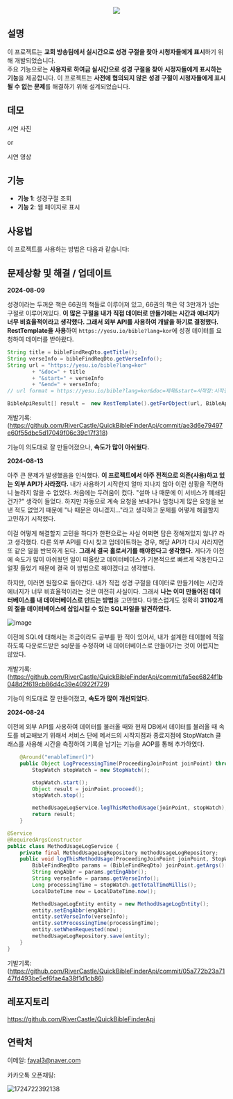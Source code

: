 <p align='center'>
    <img src="https://capsule-render.vercel.app/api?type=waving&height=150&color=gradient&text=Quick%20Bible%20Finder%20and%20Displayer&fontSize=53&fontAlignY=54&textBg=false&animation=twinkling"/>
</p>

## 설명

이 프로젝트는 **교회 방송팀에서 실시간으로 성경 구절을 찾아 시청자들에게 표시**하기 위해 개발되었습니다.  
주요 기능으로는 **사용자로 하여금 실시간으로 성경 구절을 찾아 시정자들에게 표시하는 기능**을 제공합니다. 이 프로젝트는 **사전에 협의되지 않은 성경 구절이 시청자들에게 표시될 수 없는 문제**를 해결하기 위해 설계되었습니다.

## 데모

시연 사진

or

시연 영상

## 기능

- **기능 1**: 성경구절 조회
- **기능 2**: 웹 페이지로 표시

## 사용법

이 프로젝트를 사용하는 방법은 다음과 같습니다:

## 문제상황 및 해결 / 업데이트

**2024-08-09**

성경이라는 두꺼운 책은 66권의 책들로 이루어져 있고, 66권의 책은 약 3만개가 넘는 구절로 이루어져있다. **이 많은 구절을 내가 직접 데이터로 만들기에는 시간과 에너지가 너무 비효율적이라고 생각했다. 그래서 외부 API를 사용하여 개발을 하기로 결정했다.** **RestTemplate을 사용**하여 `https://yesu.io/bible?lang=kor`에 성경 데이터를 요청하여 데이터를 받아왔다. 
```java
String title = bibleFindReqDto.getTitle();
String verseInfo = bibleFindReqDto.getVerseInfo();
String url = "https://yesu.io/bible?lang=kor"
        + "&doc=" + title
        + "&start=" + verseInfo
        + "&end=" + verseInfo;
// url format = https://yesu.io/bible?lang=kor&doc=제목&start=시작장:시작절&end=끝장:끝절

BibleApiResult[] result =  new RestTemplate().getForObject(url, BibleApiResult[].class);
```
개발기록: (https://github.com/RiverCastle/QuickBibleFinderApi/commit/ae3d6e79497e60f55dbc5d17049f06c39c17f318)

기능이 의도대로 잘 만들어졌으나, **속도가 많이 아쉬웠다.**


**2024-08-13**

아주 큰 문제가 발생했음을 인식했다. **이 프로젝트에서 아주 전적으로 의존(사용)하고 있는 외부 API가 사라졌다.** 내가 사용하기 시작한지 얼마 지나지 않아 이런 상황을 직면하니 놀라지 않을 수 없었다. 처음에는 두려움이 컸다. "설마 나 때문에 이 서비스가 폐쇄된건가?" 생각이 들었다. 하지만 자동으로 계속 요청을 보내거나 엄청나게 많은 요청을 보낸 적도 없었기 때문에 "나 때문은 아니겠지..."라고 생각하고 문제를 어떻게 해결할지 고민하기 시작했다. 

이걸 어떻게 해결할지 고민을 하다가 한편으로는 사실 어쩌면 답은 정해져있지 않나? 라고 생각했다. 다른 외부 API를 다시 찾고 업데이트하는 경우, 해당 API가 다시 사라지면 또 같은 일을 반복하게 된다. **그래서 결국 홀로서기를 해야한다고 생각했다.** 게다가 이전에 속도가 많이 아쉬웠던 일이 떠올랐고 데이터베이스가 기본적으로 빠르게 작동한다고 얼핏 들었기 때문에 결국 이 방법으로 해야겠다고 생각했다.

하지만, 이러면 원점으로 돌아간다. 내가 직접 성경 구절을 데이터로 만들기에는 시간과 에너지가 너무 비효율적이라는 것은 여전히 사실이다. 그래서 **나는 이미 만들어진 데이터베이스를 내 데이터베이스로 만드는 방법**을 고민했다. 다행스럽게도 정확히 **31102개의 절을 데이터베이스에 삽입시킬 수 있는 SQL파일을 발견하였다.** 

![image](https://github.com/user-attachments/assets/5b9011de-1b66-4eb4-ba62-e923644102f4)

이전에 SQL에 대해서는 조금이라도 공부를 한 적이 있어서, 내가 설계한 테이블에 적절하도록 다운로드받은 sql문을 수정하며 내 데이터베이스로 만들어가는 것이 어렵지는 않았다. 

개발기록: (https://github.com/RiverCastle/QuickBibleFinderApi/commit/fa5ee6824f1b048d2f619cb86d4c39e40922f729)

기능이 의도대로 잘 만들어졌고, **속도가 많이 개선되었다.**

**2024-08-24**

이전에 외부 API를 사용하여 데이터를 불러올 때와 현재 DB에서 데이터를 불러올 때 속도를 비교해보기 위해서 서비스 단에 메서드의 시작지점과 종료지점에 StopWatch 클래스를 사용해 시간을 측정하여 기록을 남기는 기능을 AOP를 통해 추가하였다. 

```java
    @Around("enableTimer()")
    public Object LogProcessingTime(ProceedingJoinPoint joinPoint) throws Throwable {
        StopWatch stopWatch = new StopWatch();

        stopWatch.start();
        Object result = joinPoint.proceed();
        stopWatch.stop();

        methodUsageLogService.logThisMethodUsage(joinPoint, stopWatch);
        return result;
    }
```

```java
@Service
@RequiredArgsConstructor
public class MethodUsageLogService {
    private final MethodUsageLogRepository methodUsageLogRepository;
    public void logThisMethodUsage(ProceedingJoinPoint joinPoint, StopWatch stopWatch) {
        BibleFindReqDto params = (BibleFindReqDto) joinPoint.getArgs()[0]; // 메서드의 파라미터(성경 구절 정보)을 요청했는지 함께 기록
        String engAbbr = params.getEngAbbr();
        String verseInfo = params.getVerseInfo();
        Long processingTime = stopWatch.getTotalTimeMillis();
        LocalDateTime now = LocalDateTime.now();

        MethodUsageLogEntity entity = new MethodUsageLogEntity();
        entity.setEngAbbr(engAbbr);
        entity.setVerseInfo(verseInfo);
        entity.setProcessingTime(processingTime);
        entity.setWhenRequested(now);
        methodUsageLogRepository.save(entity);
    }
}
```

기발기록: (https://github.com/RiverCastle/QuickBibleFinderApi/commit/05a772b23a7147fd493be5ef6fae4a38f1d1cb86)



## 레포지토리

https://github.com/RiverCastle/QuickBibleFinderApi


## 연락처
이메일: fayal3@naver.com

카카오톡 오픈채팅:

![1724722392138](https://github.com/user-attachments/assets/32e61c98-4e13-42ad-bf60-d7d4015f2cf3)


